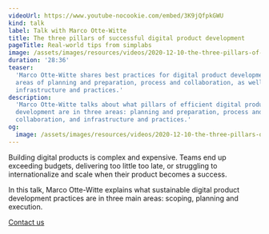 ```yaml
---
videoUrl: https://www.youtube-nocookie.com/embed/3K9jQfpkGWU
kind: talk
label: Talk with Marco Otte-Witte
title: The three pillars of successful digital product development
pageTitle: Real-world tips from simplabs
image: /assets/images/resources/videos/2020-12-10-the-three-pillars-of-successful-digital-product-development/marco.jpg
duration: '28:36'
teaser:
  'Marco Otte-Witte shares best practices for digital product development in the
  areas of planning and preparation, process and collaboration, as well as
  infrastructure and practices.'
description:
  'Marco Otte-Witte talks about what pillars of efficient digital product
  development are in three areas: planning and preparation, process and
  collaboration, and infrastructure and practices.'
og:
  image: /assets/images/resources/videos/2020-12-10-the-three-pillars-of-successful-digital-product-development/og-image.png
---
```


Building digital products is complex and expensive. Teams end up exceeding
budgets, delivering too little too late, or struggling to internationalize and
scale when their product becomes a success.

In this talk, Marco Otte-Witte explains what sustainable digital product
development practices are in three main areas: scoping, planning and execution.

<!--break-->

<div layout:class="full" offset:class="after-21">
<CallToAction
  @title="Struggling with digital product development?"
  @text="Request a call to learn more about how we can help optimizing organizations, processes and infrastructure."
  @label="Get in touch with us"
>
  <a href="/contact/" data-internal button:scope>
    Contact us
  </a>
</CallToAction>
</div>
